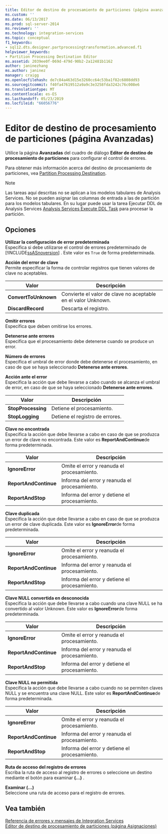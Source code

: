 ```yaml
---
title: Editor de destino de procesamiento de particiones (página avanzadas) | Microsoft Docs
ms.custom: ''
ms.date: 06/13/2017
ms.prod: sql-server-2014
ms.reviewer: ''
ms.technology: integration-services
ms.topic: conceptual
f1_keywords:
- sql12.dts.designer.partprocessingtransformation.advanced.f1
helpviewer_keywords:
- Partition Processing Destination Editor
ms.assetid: 2039ee0f-069d-479d-90b2-2a12481b1162
author: janinezhang
ms.author: janinez
manager: craigg
ms.openlocfilehash: de7c84a463d15e3260cc64c53ba1f82c6808dd93
ms.sourcegitcommit: f40fa47619512a9a9c3e3258fda3242c76c008e6
ms.translationtype: MT
ms.contentlocale: es-ES
ms.lasthandoff: 05/23/2019
ms.locfileid: "66056776"
---
```

# <a name="partition-processing-destination-editor-advanced-page"></a>Editor de destino de procesamiento de particiones (página Avanzadas)
  Utilice la página **Avanzadas** del cuadro de diálogo **Editor de destino de procesamiento de particiones** para configurar el control de errores.  
  
 Para obtener más información acerca del destino de procesamiento de particiones, vea [Partition Processing Destination](data-flow/partition-processing-destination.md).  
  
> [!NOTE]  
>  Las tareas aquí descritas no se aplican a los modelos tabulares de Analysis Services.  No se pueden asignar las columnas de entrada a las de partición para los modelos tabulares. En su lugar puede usar la tarea Ejecutar DDL de Analysis Services [Analysis Services Execute DDL Task](control-flow/analysis-services-execute-ddl-task.md) para procesar la partición.  
  
## <a name="options"></a>Opciones  
 **Utilizar la configuración de error predeterminada**  
 Especifica si debe utilizarse el control de errores predeterminado de [!INCLUDE[ssASnoversion](../includes/ssasnoversion-md.md)] . Este valor es `True` de forma predeterminada.  
  
 **Acción del error de clave**  
 Permite especificar la forma de controlar registros que tienen valores de clave no aceptables.  
  
|Valor|Descripción|  
|-----------|-----------------|  
|**ConvertToUnknown**|Convierte el valor de clave no aceptable en el valor Unknown.|  
|**DiscardRecord**|Descarta el registro.|  
  
 **Omitir errores**  
 Especifica que deben omitirse los errores.  
  
 **Detenerse ante errores**  
 Especifica que el procesamiento debe detenerse cuando se produce un error.  
  
 **Número de errores**  
 Especifica el umbral de error donde debe detenerse el procesamiento, en caso de que se haya seleccionado **Detenerse ante errores**.  
  
 **Acción ante el error**  
 Especifica la acción que debe llevarse a cabo cuando se alcanza el umbral de error, en caso de que se haya seleccionado **Detenerse ante errores**.  
  
|Valor|Descripción|  
|-----------|-----------------|  
|**StopProcessing**|Detiene el procesamiento.|  
|**StopLogging**|Detiene el registro de errores.|  
  
 **Clave no encontrada**  
 Especifica la acción que debe llevarse a cabo en caso de que se produzca un error de clave no encontrada. Este valor es **ReportAndContinue**de forma predeterminada.  
  
|Valor|Descripción|  
|-----------|-----------------|  
|**IgnoreError**|Omite el error y reanuda el procesamiento.|  
|**ReportAndContinue**|Informa del error y reanuda el procesamiento.|  
|**ReportAndStop**|Informa del error y detiene el procesamiento.|  
  
 **Clave duplicada**  
 Especifica la acción que debe llevarse a cabo en caso de que se produzca un error de clave duplicada. Este valor es **IgnoreError**de forma predeterminada.  
  
|Valor|Descripción|  
|-----------|-----------------|  
|**IgnoreError**|Omite el error y reanuda el procesamiento.|  
|**ReportAndContinue**|Informa del error y reanuda el procesamiento.|  
|**ReportAndStop**|Informa del error y detiene el procesamiento.|  
  
 **Clave NULL convertida en desconocida**  
 Especifica la acción que debe llevarse a cabo cuando una clave NULL se ha convertido al valor Unknown. Este valor es **IgnoreError**de forma predeterminada.  
  
|Valor|Descripción|  
|-----------|-----------------|  
|**IgnoreError**|Omite el error y reanuda el procesamiento.|  
|**ReportAndContinue**|Informa del error y reanuda el procesamiento.|  
|**ReportAndStop**|Informa del error y detiene el procesamiento.|  
  
 **Clave NULL no permitida**  
 Especifica la acción que debe llevarse a cabo cuando no se permiten claves NULL y se encuentra una clave NULL. Este valor es **ReportAndContinue**de forma predeterminada.  
  
|Valor|Descripción|  
|-----------|-----------------|  
|**IgnoreError**|Omite el error y reanuda el procesamiento.|  
|**ReportAndContinue**|Informa del error y reanuda el procesamiento.|  
|**ReportAndStop**|Informa del error y detiene el procesamiento.|  
  
 **Ruta de acceso del registro de errores**  
 Escriba la ruta de acceso al registro de errores o seleccione un destino mediante el botón para examinar **(…)** .  
  
 **Examinar (...)**  
 Seleccione una ruta de acceso para el registro de errores.  
  
## <a name="see-also"></a>Vea también  
 [Referencia de errores y mensajes de Integration Services](../../2014/integration-services/integration-services-error-and-message-reference.md)   
 [Editor de destino de procesamiento de particiones &#40;página Asignaciones&#41;](../../2014/integration-services/partition-processing-destination-editor-mappings-page.md)  
  
  
